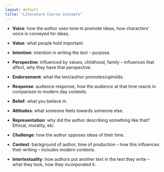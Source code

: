 ```yaml
---
layout: default
title: "Literature Course Concepts"
---
```


* **Voice**: how the author uses tone to promote ideas, how characters' voice is conveyed for ideas,
* **Value**: what people hold important.
* **Intention**: intention in writing the text – purpose.
* **Perspective**: influenced by values, childhood, family – influences that affect, why they have that perspective.
* **Endorsement**: what the text/author promotes/upholds.
* **Response**: audience response, how the audience at that time reacts in comparison to modern day contexts.
* **Belief**: what you believe in.
* **Attitudes**: what someone feels towards someone else.
* **Representation**: why did the author describing something like that? Ethical, morality, etc.
* **Challenge**: how the author opposes ideas of their time.
* **Context**: background of author, time of production – how this influences their writing – includes modern contexts.

* **Intertextuality**: how authors put another text in the text they write – what they took, how they incorporated it.
